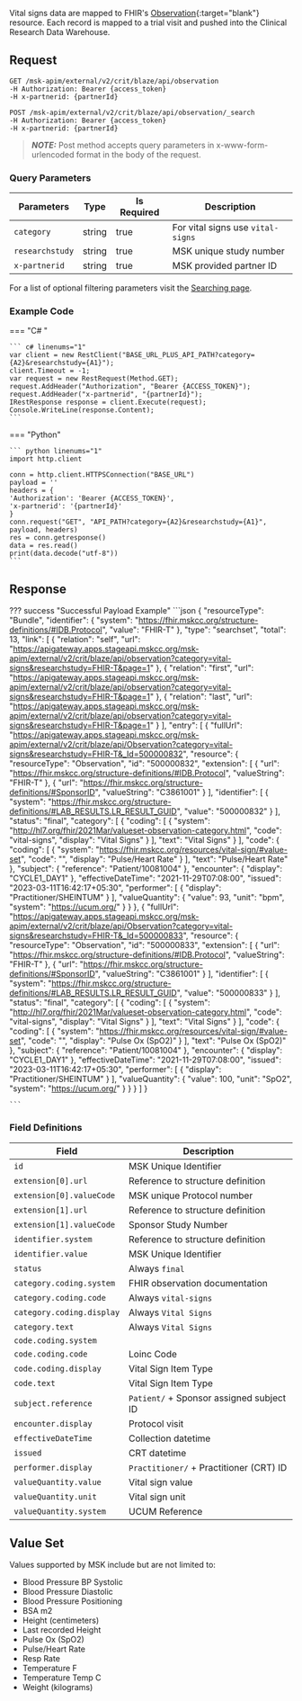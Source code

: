 
Vital signs data are mapped to FHIR's [Observation](https://hl7.org/fhir/2021Mar/observation.html){:target="blank"} resource. Each record is mapped to a trial visit and pushed into the Clinical Research Data Warehouse.

## Request

```
GET /msk-apim/external/v2/crit/blaze/api/observation
-H Authorization: Bearer {access_token} 
-H x-partnerid: {partnerId}
```

```
POST /msk-apim/external/v2/crit/blaze/api/observation/_search
-H Authorization: Bearer {access_token} 
-H x-partnerid: {partnerId}
```
> **_NOTE:_** Post method accepts query parameters in x-www-form-urlencoded format in the body of the request.

### Query Parameters
| Parameters      | Type   | Is Required | Description                       |
| --------------- | ------ | ----------- | --------------------------------- |
| `category`      | string | true        | For vital signs use `vital-signs` |
| `researchstudy` | string | true        | MSK unique study number           |
| `x-partnerid`   | string | true        | MSK provided partner ID           |

For a list of optional filtering parameters visit the [Searching page](/searching).

### Example Code

=== "C# "

    ``` c# linenums="1"
    var client = new RestClient("BASE_URL_PLUS_API_PATH?category={A2}&researchstudy={A1}");
    client.Timeout = -1;
    var request = new RestRequest(Method.GET);
    request.AddHeader("Authorization", "Bearer {ACCESS_TOKEN}");
    request.AddHeader("x-partnerid", "{partnerId}");
    IRestResponse response = client.Execute(request);
    Console.WriteLine(response.Content);
    ```

=== "Python"

    ``` python linenums="1"
    import http.client

    conn = http.client.HTTPSConnection("BASE_URL")
    payload = ''
    headers = {
    'Authorization': 'Bearer {ACCESS_TOKEN}',
    'x-partnerid': '{partnerId}'
    }
    conn.request("GET", "API_PATH?category={A2}&researchstudy={A1}", payload, headers)
    res = conn.getresponse()
    data = res.read()
    print(data.decode("utf-8"))
    ```

## Response

??? success "Successful Payload Example"
    ```json
    {
            "resourceType": "Bundle",
            "identifier": {
                "system": "https://fhir.mskcc.org/structure-definitions/#IDB.Protocol",
                "value": "FHIR-T"
            },
            "type": "searchset",
            "total": 13,
            "link": [
                {
                  "relation": "self",
                  "url": "https://apigateway.apps.stageapi.mskcc.org/msk-apim/external/v2/crit/blaze/api/observation?category=vital-signs&researchstudy=FHIR-T&page=1"
                },
                {
                  "relation": "first",
                  "url": "https://apigateway.apps.stageapi.mskcc.org/msk-apim/external/v2/crit/blaze/api/observation?category=vital-signs&researchstudy=FHIR-T&page=1"
                },
                {
                  "relation": "last",
                  "url": "https://apigateway.apps.stageapi.mskcc.org/msk-apim/external/v2/crit/blaze/api/observation?category=vital-signs&researchstudy=FHIR-T&page=1"
                }
                ],
        "entry": [
            {
                "fullUrl": "https://apigateway.apps.stageapi.mskcc.org/msk-apim/external/v2/crit/blaze/api/Observation?category=vital-signs&researchstudy=FHIR-T&_Id=500000832",
                "resource": {
                "resourceType": "Observation",
                "id": "500000832",
                "extension": [
                    {
                    "url": "https://fhir.mskcc.org/structure-definitions/#IDB.Protocol",
                    "valueString": "FHIR-T"
                    },
                    {
                    "url": "https://fhir.mskcc.org/structure-definitions/#SponsorID",
                    "valueString": "C3861001"
                    }
                ],
                "identifier": [
                    {
                    "system": "https://fhir.mskcc.org/structure-definitions/#LAB_RESULTS.LR_RESULT_GUID",
                    "value": "500000832"
                    }
                ],
                "status": "final",
                "category": [
                    {
                    "coding": [
                        {
                        "system": "http://hl7.org/fhir/2021Mar/valueset-observation-category.html",
                        "code": "vital-signs",
                        "display": "Vital Signs"
                        }
                    ],
                    "text": "Vital Signs"
                    }
                ],
                "code": {
                    "coding": [
                    {
                        "system": "https://fhir.mskcc.org/resources/vital-sign/#value-set",
                        "code": "",
                        "display": "Pulse/Heart Rate"
                    }
                    ],
                    "text": "Pulse/Heart Rate"
                },
                "subject": {
                    "reference": "Patient/10081004"
                },
                "encounter": {
                    "display": "CYCLE1_DAY1"
                },
                "effectiveDateTime": "2021-11-29T07:08:00",
                "issued": "2023-03-11T16:42:17+05:30",
                "performer": [
                    {
                    "display": "Practitioner/SHEINTUM"
                    }
                ],
                "valueQuantity": {
                    "value": 93,
                    "unit": "bpm",
                    "system": "https://ucum.org/"
                }
                }
            },
            {
                "fullUrl": "https://apigateway.apps.stageapi.mskcc.org/msk-apim/external/v2/crit/blaze/api/Observation?category=vital-signs&researchstudy=FHIR-T&_Id=500000833",
                "resource": {
                "resourceType": "Observation",
                "id": "500000833",
                "extension": [
                    {
                    "url": "https://fhir.mskcc.org/structure-definitions/#IDB.Protocol",
                    "valueString": "FHIR-T"
                    },
                    {
                    "url": "https://fhir.mskcc.org/structure-definitions/#SponsorID",
                    "valueString": "C3861001"
                    }
                ],
                "identifier": [
                    {
                    "system": "https://fhir.mskcc.org/structure-definitions/#LAB_RESULTS.LR_RESULT_GUID",
                    "value": "500000833"
                    }
                ],
                "status": "final",
                "category": [
                    {
                    "coding": [
                        {
                        "system": "http://hl7.org/fhir/2021Mar/valueset-observation-category.html",
                        "code": "vital-signs",
                        "display": "Vital Signs"
                        }
                    ],
                    "text": "Vital Signs"
                    }
                ],
                "code": {
                    "coding": [
                    {
                        "system": "https://fhir.mskcc.org/resources/vital-sign/#value-set",
                        "code": "",
                        "display": "Pulse Ox (SpO2)"
                    }
                    ],
                    "text": "Pulse Ox (SpO2)"
                },
                "subject": {
                    "reference": "Patient/10081004"
                },
                "encounter": {
                    "display": "CYCLE1_DAY1"
                },
                "effectiveDateTime": "2021-11-29T07:08:00",
                "issued": "2023-03-11T16:42:17+05:30",
                "performer": [
                    {
                    "display": "Practitioner/SHEINTUM"
                    }
                ],
                "valueQuantity": {
                    "value": 100,
                    "unit": "SpO2",
                    "system": "https://ucum.org/"
                }
              }
            }
        ]
    }
    
    ```
### Field Definitions

| Field                     | Description                                |
| ------------------------- | ------------------------------------------ |
| `id`                      | MSK Unique Identifier                      |
| `extension[0].url`        | Reference to structure definition          |
| `extension[0].valueCode`  | MSK unique Protocol number                 |
| `extension[1].url`        | Reference to structure definition          |
| `extension[1].valueCode`  | Sponsor Study Number                       |
| `identifier.system`       | Reference to structure definition          |
| `identifier.value`        | MSK Unique Identifier                      |
| `status`                  | Always `final`                             |
| `category.coding.system`  | FHIR observation documentation             |
| `category.coding.code`    | Always `vital-signs`                       |
| `category.coding.display` | Always `Vital Signs`                       |
| `category.text`           | Always `Vital Signs`                       |
| `code.coding.system`      |                                            |
| `code.coding.code`        | Loinc Code                                 |
| `code.coding.display`     | Vital Sign Item Type                       |
| `code.text`               | Vital Sign Item Type                       |
| `subject.reference`       | `Patient/` + Sponsor assigned subject ID   |
| `encounter.display`       | Protocol visit                             |
| `effectiveDateTime`       | Collection datetime                        |
| `issued`                  | CRT datetime                               |
| `performer.display`       | `Practitioner/` + Practitioner (CRT) ID    |
| `valueQuantity.value`     | Vital sign value                           |
| `valueQuantity.unit`      | Vital sign unit                            |
| `valueQuantity.system`    | UCUM Reference                             |


## Value Set

Values supported by MSK include but are not limited to:
<ul>
<li>Blood Pressure BP Systolic</li>
<li>Blood Pressure Diastolic</li>
<li>Blood Pressure Positioning</li>
<li>BSA m2</li>
<li>Height (centimeters)</li>
<li>Last recorded Height</li>
<li>Pulse Ox (SpO2)</li>
<li>Pulse/Heart Rate</li>
<li>Resp Rate</li>
<li>Temperature F</li>
<li>Temperature Temp C</li>
<li>Weight (kilograms)</li>
</ul>
